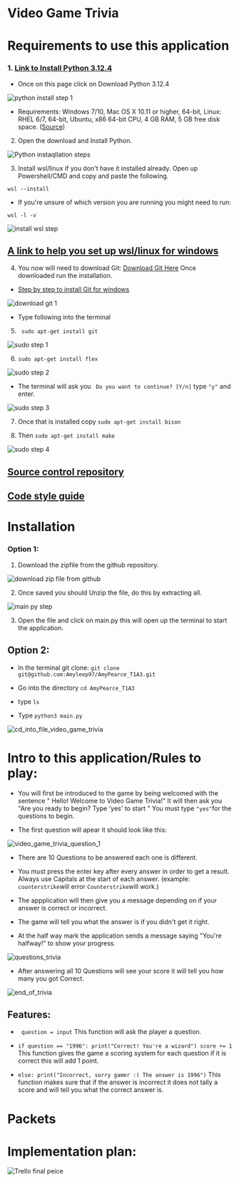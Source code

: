 # Video Game Trivia 

# Requirements to use this application 

### 1.  [Link to Install Python 3.12.4](https://www.python.org/downloads/)

- Once on this page click on Download Python 3.12.4

![python install step 1](https://github.com/Amyleep97/AmyPearce_T1A3/assets/168613540/491bce61-d6a3-45b4-b174-b575685614d9)

- Requirements:
Windows 7/10,
Mac OS X 10.11 or higher, 64-bit, Linux: RHEL 6/7, 64-bit, Ubuntu, x86 64-bit CPU, 4 GB RAM, 5 GB free disk space. 
([Source](https://support.enthought.com/hc/en-us/articles/204273874-Enthought-Python-Minimum-Hardware-Requirements))

2. Open the download and Install Python.

![Python instaqllation steps](https://github.com/Amyleep97/AmyPearce_T1A3/assets/168613540/51ba37c0-712c-4d17-a0da-5ed8dbb2b14e)

3. Install wsl/linux if you don't have it installed already. Open up Powershell/CMD and copy and paste the following.

``` wsl --install ```

- If you're unsure of which version you are running you might need to run:

``` wsl -l -v ``` 

![install wsl step](https://github.com/Amyleep97/AmyPearce_T1A3/assets/168613540/1ae75787-c8d5-43a0-86aa-ba20a39ce385)

## [A link to help you set up wsl/linux for windows](https://learn.microsoft.com/en-us/windows/wsl/install)


4. You now will need to download Git: [Download Git Here](https://git-scm.com/downloads) Once downloaded run the installation.

- [Step by step to install Git for windows](https://techdirectarchive.com/2020/05/23/how-to-clone-a-repository-and-install-software-from-github-using-the-terminal-for-windows-and-linux/) 

![download git 1](https://github.com/Amyleep97/AmyPearce_T1A3/assets/168613540/ae4810a4-3e86-4cb6-b8e9-9b67bf60ce81)

 - Type following into the terminal 
 5. ``` sudo apt-get install git```

 ![sudo step 1](https://github.com/Amyleep97/AmyPearce_T1A3/assets/168613540/c36dc706-c999-4285-96b9-02a468779470)


 6. ``` sudo apt-get install flex ```

![sudo step 2](https://github.com/Amyleep97/AmyPearce_T1A3/assets/168613540/b8c63fe0-8cea-43fe-9311-6979c97029f5)


- The terminal will ask you ``` Do you want to continue? [Y/n]``` type ```"y"``` and enter.

![sudo step 3](https://github.com/Amyleep97/AmyPearce_T1A3/assets/168613540/daf1d6c6-d63b-4b20-9e69-0fcb329bf76e)

7. Once that is installed copy ``` sudo apt-get install bison ```

8. Then ``` sudo apt-get install make ```

![sudo step 4](https://github.com/Amyleep97/AmyPearce_T1A3/assets/168613540/547eec67-6bd5-47e5-a36c-4b564c5b9e8d)


## [Source control repository](https://github.com/Amyleep97?tab=repositories)

## [Code style guide](https://www.cs.swarthmore.edu/~adanner/cs21/python_codestyle.php)

# Installation
 ### Option 1:

1. Download the zipfile from the github repository.

![download zip file from github](https://github.com/Amyleep97/AmyPearce_T1A3/assets/168613540/21f83559-fabe-46c5-b09d-1597d4751bfe)

2. Once saved you should Unzip the file, do this by extracting all. 


![main py step](https://github.com/Amyleep97/AmyPearce_T1A3/assets/168613540/577dc2f4-0e58-4fe2-8d25-f52c36c62f9e)

3. Open the file and click on main.py this will open up the terminal to start the application. 

## Option 2:

- In the terminal git clone: 
 ``` git clone git@github.com:Amyleep97/AmyPearce_T1A3.git ```
- Go into the directory
```cd AmyPearce_T1A3 ```

- type ``` ls ```

- Type ```python3 main.py ```

![cd_into_file_video_game_trivia](https://github.com/Amyleep97/AmyPearce_T1A3/assets/168613540/a5ef8693-5852-4096-8357-caf242e9ab13)


# Intro to this application/Rules to play:

-  You will first be introduced to the game by being welcomed with the sentence " Hello! Welcome to Video Game Trivia!" It will then ask you "Are you ready to begin? Type 'yes' to start " You must type ``` "yes" ```for the questions to begin.

- The first question will apear it should look like this:

![video_game_trivia_question_1](https://github.com/Amyleep97/AmyPearce_T1A3/assets/168613540/3b44c158-a76c-4e2d-bc29-27bb39fbf15c)


- There are 10 Questions to be answered each one is different.

- You must press the enter key after every answer in order to get a result. Always use Capitals at the start of each answer. (example: ``` counterstrike ```will error ```Counterstrike```will work.)

- The appplication will then give you a message depending on if your answer is correct or incorrect. 

- The game will tell you what the answer is if you didn't get it right. 


- At the half way mark the application sends a message saying "You're halfway!" to show your progress.

![questions_trivia](https://github.com/Amyleep97/AmyPearce_T1A3/assets/168613540/29f5f939-d8da-4070-b75c-9a5613d9881a)

- After answering all 10 Questions will see your score it will tell you how many you got Correct.

![end_of_trivia](https://github.com/Amyleep97/AmyPearce_T1A3/assets/168613540/72b43ba7-c3a0-4834-9b9c-8e08389a6f5c)


## Features:

- ``` question = input``` This function will ask the player a question.

- ``` if question == "1996": print("Correct! You're a wizard") score += 1 ``` This function gives the game a scoring system for each question if it is correct this will add 1 point.

- ``` else: print("Incorrect, sorry gamer :( The answer is 1996") ``` This function makes sure that if the answer is incorrect it does not tally a score and will tell you what the correct answer is. 

# Packets


# Implementation plan:

![Trello final peice](https://github.com/Amyleep97/AmyPearce_T1A3/assets/168613540/95d129d7-c8e2-4ae0-9eb1-bdb83acdbd8b)
